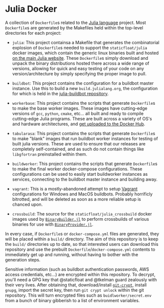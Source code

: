 Julia Docker
============

A collection of `Dockerfile`s related to the [Julia language](http://julialang.org) project.  Most `Dockerfile`s are generated by the Makefiles held within the top-level directories for each project:

* `julia`: This project containsa a Makefile that generates the combinatorial explosion of `Dockerfile`s needed to support the `staticfloat/julia` docker images, which contain the generic linux binaries built and hosted [on the main Julia website](https://julialang.org/downloads). These `Dockerfile`s simply download and unpack the binary distributions hosted there across a wide range of versions, allowing for quick and easy testing of your code on any version/architecture by simply specifying the proper image to pull.

* `buildbot`: This project contains the configuration for a buildbot master instance.  Use this to build a new `build.julialang.org`, the configuration for which is held in the [julia-buildbot repository](https://github.com/staticfloat/julia-buildbot).

* `workerbase`: This project contains the scripts that generate `Dockerfile`s to make the base worker images.  These images have cutting-edge versions of `gcc`, `python`, `cmake`, etc... all built and ready to compile cutting-edge Julia programs.  These are built across a variety of OS's and hardware architectures, and [get uploaded to the Docker Hub](https://hub.docker.com/search/?isAutomated=0&isOfficial=0&page=1&pullCount=0&q=julia_workerbase&starCount=0).

* `tabularasa`: This project contains the scripts that generate `Dockerfile`s to make "blank" images that run buildbot worker instances for testing of built julia versions.  These are used to ensure that our releases are completely self-contained, and as such do not contain things like `libgfortran` preinstalled within them.

* `buildworker`: This project contains the scripts that generate `Dockerfile`s to make the final worker docker-compose configurations.  These configurations can be used to easily start buildworker instances as services, connecting to the buildbot master instance and building away.

* `vagrant`: This is a mostly-abandoned attempt to setup [Vagrant](https://www.vagrantup.com) configurations for Windows and MacOS buildbots.  Probably horrificly bitrotted, and will be deleted as soon as a more reliable setup is chanced upon.

* `crossbuild`: The source for the `staticfloat/julia_crossbuild` docker images used by [`BinaryBuilder.jl`](https://github.com/JuliaPackaging/BinaryBuilder.jl) to perform crossbuilds of various binaries for use with [`BinaryProvider.jl`](https://github.com/JuliaPackaging/BinaryProvider.jl).

In every case, if `Dockerfile`s or `docker-compose.yml` files are generated, they will be placed within a `build/` directory.  The aim of this repository is to keep the `build/` directories up to date, so that interested users can download this repository and use the prebuilt `Dockerfile`/`docker-compose.yml` contents to immediately get up and running, without having to bother with the generation steps.

Sensitive information (such as buildbot authentication passwords, AWS access credentials, etc...) are encrypted within this repository.  To decrypt, you'll need a GPG key that @staticfloat and @tkelman guard zealously with their very lives.  After obtaining that, download/install [`git-crypt`](https://github.com/AGWA/git-crypt), install `gnupg`, import the secret key, then run `git crypt unlock` within the git repository.  This will turn encrypted files such as `buidlworker/secret.env` from a bunch of binary gibberish to a list of environment variables.
